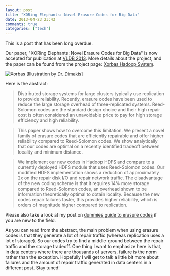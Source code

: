 ```yaml
---
layout: post
title: "XORing Elephants: Novel Erasure Codes for Big Data"
date: 2013-04-23 23:43
comments: true
categories: ["tech"]
---
```


This is a post that has been long overdue. 

Our paper, "XORing Elephants: Novel Erasure Codes for Big Data" is now accepted for publication at [VLDB 2013](http://www.vldb.org/2013/). More details about the project, and the paper can be found from the project page: [Xorbas Hadoop System](http://smahesh.com/HadoopUSC/).

![Xorbas](http://photos.smahesh.com/photos/i-kq522gx/0/M/i-kq522gx-M.png)
[Illustration by <a href="http://users.ece.utexas.edu/~dimakis/">Dr. Dimakis</a>]

<!-- more -->

Here is the abstract:

> Distributed storage systems for large clusters typically use replication to provide reliability. Recently, erasure codes have been used to reduce the large storage overhead of three-replicated systems. Reed-Solomon codes are the standard design choice and their high repair cost is often considered an unavoidable price to pay for high storage efficiency and high reliability.

> This paper shows how to overcome this limitation. We present a novel family of erasure codes that are efficiently repairable and offer higher reliability compared to Reed-Solomon codes. We show analytically that our codes are optimal on a recently identified tradeoff between locality and minimum distance.

> We implement our new codes in Hadoop HDFS and compare to a currently deployed HDFS module that uses Reed-Solomon codes. Our modified HDFS implementation shows a reduction of approximately 2x on the repair disk I/O and repair network traffic. The disadvantage of the new coding scheme is that it requires 14% more storage compared to Reed-Solomon codes, an overhead shown to be information theoretically optimal to obtain locality. Because the new codes repair failures faster, this provides higher reliability, which is orders of magnitude higher compared to replication.

Please also take a look at my post on [dummies guide to erasure codes](/dummies-guide-to-erasure-coding) if you are new to the field. 

As you can read from the abstract, the main problem when using erasure codes is that they generate a lot of repair traffic (whereas replication uses a lot of storage). So our codes try to find a middle-ground between the repair traffic and the storage tradeoff. One thing I want to emphasize here is that, in data centers where there are thousands of servers, failure is the norm rather than the exception. Hopefully I will get to talk a little bit more about failures and the amount of repair traffic generated in data centers in a different post. Stay tuned!